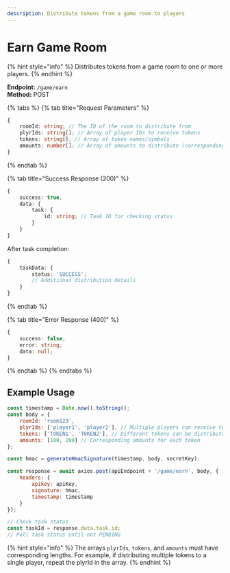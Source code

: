 ```yaml
---
description: Distribute tokens from a game room to players
---
```


# Earn Game Room

{% hint style="info" %} Distributes tokens from a game room to one or more players. {% endhint %}

**Endpoint:** `/game/earn`  
**Method:** POST

{% tabs %} {% tab title="Request Parameters" %}

```typescript
{
    roomId: string; // The ID of the room to distribute from
    plyrIds: string[]; // Array of player IDs to receive tokens
    tokens: string[]; // Array of token names/symbols
    amounts: number[]; // Array of amounts to distribute (corresponding to tokens array)
}
```

{% endtab %}

{% tab title="Success Response (200)" %}

```typescript
{
    success: true,
    data: {
        task: {
            id: string; // Task ID for checking status
        }
    }
}
```

After task completion:

```typescript
{
    taskData: {
        status: 'SUCCESS';
        // Additional distribution details
    }
}
```

{% endtab %}

{% tab title="Error Response (400)" %}

```typescript
{
    success: false,
    error: string;
    data: null;
}
```

{% endtab %} {% endtabs %}

## Example Usage

```javascript
const timestamp = Date.now().toString();
const body = {
    roomId: 'room123',
    plyrIds: ['player1', 'player2'], // Multiple players can receive tokens
    tokens: ['TOKEN1', 'TOKEN2'], // Different tokens can be distributed
    amounts: [100, 200] // Corresponding amounts for each token
};

const hmac = generateHmacSignature(timestamp, body, secretKey);

const response = await axios.post(apiEndpoint + '/game/earn', body, {
    headers: {
        apikey: apiKey,
        signature: hmac,
        timestamp: timestamp
    }
});

// Check task status
const taskId = response.data.task.id;
// Poll task status until not PENDING
```

{% hint style="info" %} The arrays `plyrIds`, `tokens`, and `amounts` must have corresponding lengths. For example, if distributing multiple tokens to a single player, repeat the plyrId in the array. {% endhint %}
